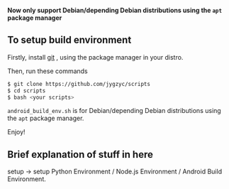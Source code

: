 
**Now only support Debian/depending Debian distributions using the `apt` package manager**

## To setup build environment

Firstly, install [git](https://git-scm.com/book/en/v2/Getting-Started-Installing-Git) , using the package manager in your distro.

Then, run these commands

```bash
$ git clone https://github.com/jygzyc/scripts
$ cd scripts
$ bash <your scripts>
```

`android_build_env.sh` is for Debian/depending Debian distributions using the `apt` package manager.

Enjoy!

## Brief explanation of stuff in here

setup -> setup Python Environment / Node.js Environment / Android Build Environment.


